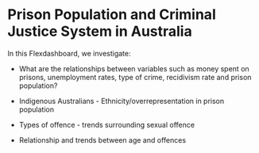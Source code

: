 # Prison Population and Criminal Justice System in Australia

In this Flexdashboard, we investigate:

* What are the relationships between variables such as money spent on prisons, unemployment rates, type of crime, recidivism rate and prison population?

* Indigenous Australians - Ethnicity/overrepresentation in prison population

* Types of offence - trends surrounding sexual offence

* Relationship and trends between age and offences
